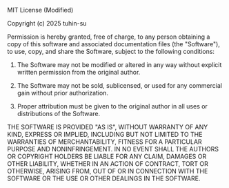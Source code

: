 MIT License (Modified)

Copyright (c) 2025 tuhin-su

Permission is hereby granted, free of charge, to any person obtaining a copy
of this software and associated documentation files (the "Software"), to use,
copy, and share the Software, subject to the following conditions:

1. The Software may not be modified or altered in any way without explicit
   written permission from the original author.

2. The Software may not be sold, sublicensed, or used for any commercial gain
   without prior authorization.

3. Proper attribution must be given to the original author in all uses or
   distributions of the Software.

THE SOFTWARE IS PROVIDED "AS IS", WITHOUT WARRANTY OF ANY KIND, EXPRESS OR
IMPLIED, INCLUDING BUT NOT LIMITED TO THE WARRANTIES OF MERCHANTABILITY,
FITNESS FOR A PARTICULAR PURPOSE AND NONINFRINGEMENT. IN NO EVENT SHALL THE
AUTHORS OR COPYRIGHT HOLDERS BE LIABLE FOR ANY CLAIM, DAMAGES OR OTHER
LIABILITY, WHETHER IN AN ACTION OF CONTRACT, TORT OR OTHERWISE, ARISING FROM,
OUT OF OR IN CONNECTION WITH THE SOFTWARE OR THE USE OR OTHER DEALINGS IN THE
SOFTWARE.
